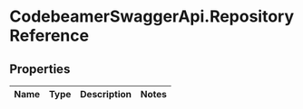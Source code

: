 # CodebeamerSwaggerApi.RepositoryReference

## Properties
Name | Type | Description | Notes
------------ | ------------- | ------------- | -------------
